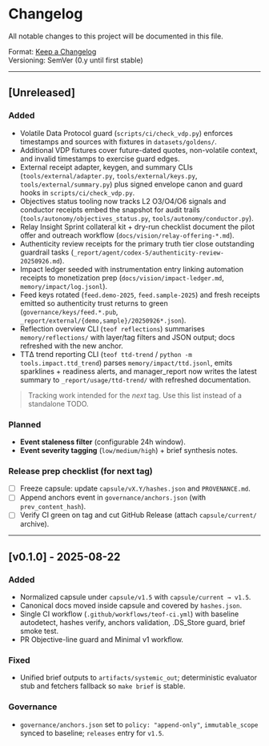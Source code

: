 # Changelog
All notable changes to this project will be documented in this file.

Format: [Keep a Changelog](https://keepachangelog.com/en/1.1.0/)  
Versioning: SemVer (0.y until first stable)

---

## [Unreleased]
### Added
- Volatile Data Protocol guard (`scripts/ci/check_vdp.py`) enforces timestamps and sources with fixtures in `datasets/goldens/`.
- Additional VDP fixtures cover future-dated quotes, non-volatile context, and invalid timestamps to exercise guard edges.
- External receipt adapter, keygen, and summary CLIs (`tools/external/adapter.py`, `tools/external/keys.py`, `tools/external/summary.py`) plus signed envelope canon and guard hooks in `scripts/ci/check_vdp.py`.
- Objectives status tooling now tracks L2 O3/O4/O6 signals and conductor receipts
  embed the snapshot for audit trails (`tools/autonomy/objectives_status.py`,
  `tools/autonomy/conductor.py`).
- Relay Insight Sprint collateral kit + dry-run checklist document the pilot
  offer and outreach workflow (`docs/vision/relay-offering-*.md`).
- Authenticity review receipts for the primary truth tier close outstanding
  guardrail tasks (`_report/agent/codex-5/authenticity-review-20250926.md`).
- Impact ledger seeded with instrumentation entry linking automation receipts
  to monetization prep (`docs/vision/impact-ledger.md`, `memory/impact/log.jsonl`).
- Feed keys rotated (`feed.demo-2025`, `feed.sample-2025`) and fresh receipts
  emitted so authenticity trust returns to green (`governance/keys/feed.*.pub`,
  `_report/external/{demo,sample}/20250926*.json`).
- Reflection overview CLI (`teof reflections`) summarises `memory/reflections/` with layer/tag filters and JSON output; docs refreshed with the new anchor.
- TTΔ trend reporting CLI (`teof ttd-trend` / `python -m tools.impact.ttd_trend`) parses `memory/impact/ttd.jsonl`, emits sparklines + readiness alerts, and manager_report now writes the latest summary to `_report/usage/ttd-trend/` with refreshed documentation.

> Tracking work intended for the *next* tag. Use this list instead of a standalone TODO.

### Planned
- **Event staleness filter** (configurable 24h window).
- **Event severity tagging** (`low/medium/high`) + brief synthesis notes.

### Release prep checklist (for next tag)
- [ ] Freeze capsule: update `capsule/vX.Y/hashes.json` and `PROVENANCE.md`.
- [ ] Append anchors event in `governance/anchors.json` (with `prev_content_hash`).
- [ ] Verify CI green on tag and cut GitHub Release (attach `capsule/current/` archive).

---

## [v0.1.0] - 2025-08-22
### Added
- Normalized capsule under `capsule/v1.5` with `capsule/current → v1.5`.
- Canonical docs moved inside capsule and covered by `hashes.json`.
- Single CI workflow (`.github/workflows/teof-ci.yml`) with baseline autodetect, hashes verify, anchors validation, .DS_Store guard, brief smoke test.
- PR Objective-line guard and Minimal v1 workflow.

### Fixed
- Unified brief outputs to `artifacts/systemic_out`; deterministic evaluator stub and fetchers fallback so `make brief` is stable.

### Governance
- `governance/anchors.json` set to `policy: "append-only"`, `immutable_scope` synced to baseline; `releases` entry for `v1.5`.
